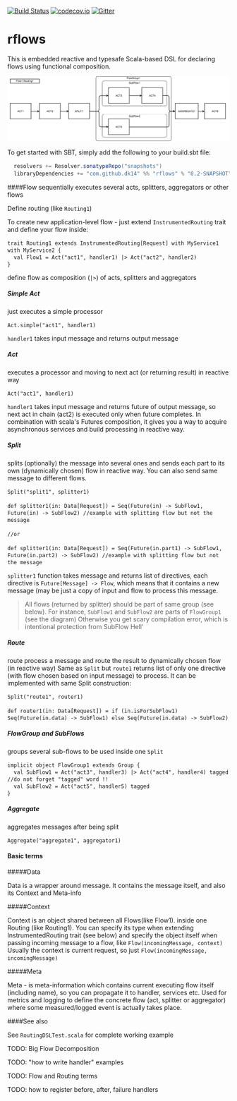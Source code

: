 [![Build Status](https://travis-ci.org/dk14/rflows.svg)](https://travis-ci.org/dk14/rflows)
[![codecov.io](http://codecov.io/github/dk14/rflows/coverage.svg?branch=master)](http://codecov.io/github/dk14/rflows?branch=master)
[![Gitter](https://badges.gitter.im/Join%20Chat.svg)](https://gitter.im/dk14/rflows?utm_source=badge&utm_medium=badge&utm_campaign=pr-badge)

# rflows

This is embedded reactive and typesafe Scala-based DSL for declaring flows using functional composition.

![Graph1](/graph.png)

To get started with SBT, simply add the following to your build.sbt file:

```scala
  resolvers += Resolver.sonatypeRepo("snapshots")
  libraryDependencies += "com.github.dk14" %% "rflows" % "0.2-SNAPSHOT"
```

####Flow
sequentially executes several acts, splitters, aggregators or other flows

Define routing (like `Routing1`)
 
To create new application-level flow - just extend `InstrumentedRouting` trait and define your flow inside:

    trait Routing1 extends InstrumentedRouting[Request] with MyService1 with MyService2 {
      val Flow1 = Act("act1", handler1) |> Act("act2", handler2)
    }

define flow as composition (`|>`) of acts, splitters and aggregators

##### Simple Act 
just executes a simple processor

    Act.simple("act1", handler1)

`handler1` takes input message and returns output message

##### Act
executes a processor and moving to next act (or returning result) in reactive way
    
    Act("act1", handler1)

`handler1` takes input message and returns future of output message, so next act in chain (act2) is executed only when future completes. In combination with scala's Futures composition, it gives you a way to acquire asynchronous services and build processing in reactive way.

##### Split
splits (optionally) the message into several ones and sends each part to its own (dynamically chosen) flow in reactive way. You can also send same message to different flows.

    Split("split1", splitter1)

    def splitter1(in: Data[Request]) = Seq(Future(in) -> SubFlow1, Future(in) -> SubFlow2) //example with splitting flow but not the message
 
    //or
 
    def splitter1(in: Data[Request]) = Seq(Future(in.part1) -> SubFlow1, Future(in.part2) -> SubFlow2) //example with splitting flow but not the message

`splitter1` function takes message and returns list of directives, each directive is `Future[Message] -> Flow`, which means that it contains a new message (may be just a copy of input and flow to process this message.

>All flows (returned by splitter) should be part of same group (see below). For instance, `SubFlow1` and `SubFlow2` are parts of `FlowGroup1` (see the diagram)
>Otherwise you get scary compilation error, which is intentional protection from SubFlow Hell'

##### Route
route process a message and route the result to dynamically chosen flow (in reactive way)
Same as `Split` but `route1` returns list of only one directive (with flow chosen based on input message) to process. It can be implemented with same Split construction:

    Split("route1", router1)

    def router1(in: Data[Request]) = if (in.isForSubFlow1)  Seq(Future(in.data) -> SubFlow1) else Seq(Future(in.data) -> SubFlow2)

##### FlowGroup and SubFlows
groups several sub-flows to be used inside one `Split`

    implicit object FlowGroup1 extends Group {
      val SubFlow1 = Act("act3", handler3) |> Act("act4", handler4) tagged //do not forget "tagged" word !!
      val SubFlow2 = Act("act5", handler5) tagged
    }

##### Aggregate
aggregates messages after being split

    Aggregate("aggregate1", aggregator1)

#### Basic terms


#####Data

Data is a wrapper around message. It contains the message itself, and also its Context and Meta-info

#####Context

Context is an object shared between all Flows(like Flow1). inside one Routing (like Routing1).
You can specify its type when extending InstrumentedRouting trait (see below) and specify the object itself when passing incoming message to a flow, like `Flow(incomingMessage, context)`
Usually the context is current request, so just `Flow(incomingMessage, incomingMessage)`

#####Meta

Meta - is meta-information which contains current executing flow itself (including name), so you can propagate it to handler, services etc. Used for metrics and logging to define the concrete flow (act, splitter or aggregator) where some measured/logged event is actually takes place.

####See also

See `RoutingDSLTest.scala` for complete working example 

TODO: Big Flow Decomposition

TODO: "how to write handler" examples

TODO: Flow and Routing terms

TODO: how to register before, after, failure handlers
